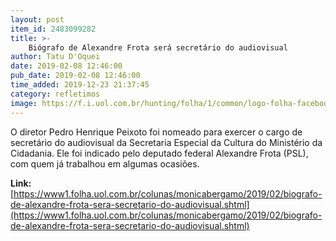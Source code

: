 ```yaml
---
layout: post
item_id: 2483099282
title: >-
    Biógrafo de Alexandre Frota será secretário do audiovisual
author: Tatu D'Oquei
date: 2019-02-08 12:46:00
pub_date: 2019-02-08 12:46:00
time_added: 2019-12-23 21:37:45
category: refletimos
image: https://f.i.uol.com.br/hunting/folha/1/common/logo-folha-facebook.jpg
---
```


O diretor Pedro Henrique Peixoto foi nomeado para exercer o cargo de secretário do audiovisual da Secretaria Especial da Cultura do Ministério da Cidadania. Ele foi indicado pelo deputado federal Alexandre Frota (PSL), com quem já trabalhou em algumas ocasiões.

**Link:** [https://www1.folha.uol.com.br/colunas/monicabergamo/2019/02/biografo-de-alexandre-frota-sera-secretario-do-audiovisual.shtml](https://www1.folha.uol.com.br/colunas/monicabergamo/2019/02/biografo-de-alexandre-frota-sera-secretario-do-audiovisual.shtml)

